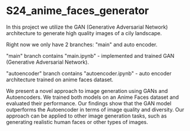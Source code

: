 ﻿# S24_anime_faces_generator

In this project we utilize the GAN (Generative Adversarial Network) architecture to generate high quality images of a cily landscape.

Right now we only have 2 branches: "main" and auto encoder.

"main" branch contains "main.ipynb" - implemented and trained GAN (Generative Adversarial Network).

"autoencoder" branch contains "autoencoder.ipynb" - auto encoder architecture trained on anime faces dataset.

We present a novel approach to image generation using GANs and Autoencoders. We trained both models on an Anime Faces dataset and evaluated their performance. Our findings show that the GAN model outperforms the Autoencoder in terms of image quality and diversity. Our approach can be applied to other image generation tasks, such as generating realistic human faces or other types of images.
